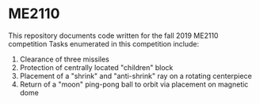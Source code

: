 # ME2110

This repository documents code written for the fall 2019 ME2110 competition 
Tasks enumerated in this competition include:
1) Clearance of three missiles
2) Protection of centrally located "children" block
3) Placement of a "shrink" and "anti-shrink" ray on a rotating centerpiece
4) Return of a "moon" ping-pong ball to orbit via placement on magnetic dome
